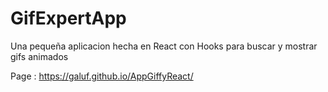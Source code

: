 # GifExpertApp

Una pequeña aplicacion hecha en React con Hooks para buscar y mostrar gifs animados

Page : https://galuf.github.io/AppGiffyReact/
